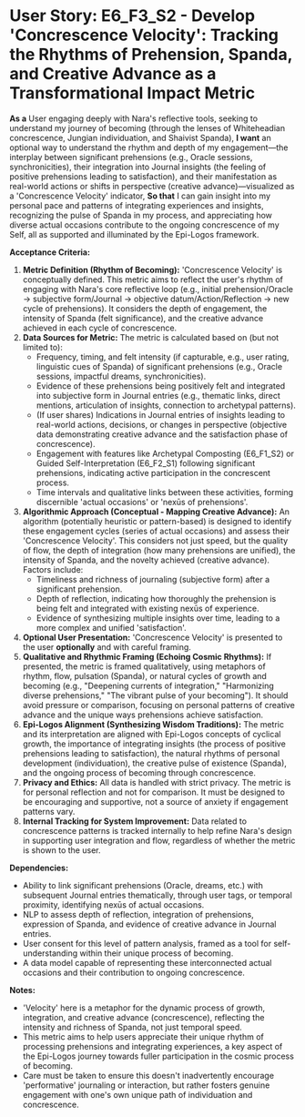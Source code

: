 # User Story: E6_F3_S2 - Develop 'Concrescence Velocity': Tracking the Rhythms of Prehension, Spanda, and Creative Advance as a Transformational Impact Metric

**As a** User engaging deeply with Nara's reflective tools, seeking to understand my journey of becoming (through the lenses of Whiteheadian concrescence, Jungian individuation, and Shaivist Spanda),
**I want** an optional way to understand the rhythm and depth of my engagement—the interplay between significant prehensions (e.g., Oracle sessions, synchronicities), their integration into Journal insights (the feeling of positive prehensions leading to satisfaction), and their manifestation as real-world actions or shifts in perspective (creative advance)—visualized as a 'Concrescence Velocity' indicator,
**So that** I can gain insight into my personal pace and patterns of integrating experiences and insights, recognizing the pulse of Spanda in my process, and appreciating how diverse actual occasions contribute to the ongoing concrescence of my Self, all as supported and illuminated by the Epi-Logos framework.

**Acceptance Criteria:**

1.  **Metric Definition (Rhythm of Becoming):** 'Concrescence Velocity' is conceptually defined. This metric aims to reflect the user's rhythm of engaging with Nara's core reflective loop (e.g., initial prehension/Oracle -> subjective form/Journal -> objective datum/Action/Reflection -> new cycle of prehensions). It considers the depth of engagement, the intensity of Spanda (felt significance), and the creative advance achieved in each cycle of concrescence.
2.  **Data Sources for Metric:** The metric is calculated based on (but not limited to):
    *   Frequency, timing, and felt intensity (if capturable, e.g., user rating, linguistic cues of Spanda) of significant prehensions (e.g., Oracle sessions, impactful dreams, synchronicities).
    *   Evidence of these prehensions being positively felt and integrated into subjective form in Journal entries (e.g., thematic links, direct mentions, articulation of insights, connection to archetypal patterns).
    *   (If user shares) Indications in Journal entries of insights leading to real-world actions, decisions, or changes in perspective (objective data demonstrating creative advance and the satisfaction phase of concrescence).
    *   Engagement with features like Archetypal Composting (E6_F1_S2) or Guided Self-Interpretation (E6_F2_S1) following significant prehensions, indicating active participation in the concrescent process.
    *   Time intervals and qualitative links between these activities, forming discernible 'actual occasions' or 'nexūs of prehensions'.
3.  **Algorithmic Approach (Conceptual - Mapping Creative Advance):** An algorithm (potentially heuristic or pattern-based) is designed to identify these engagement cycles (series of actual occasions) and assess their 'Concrescence Velocity'. This considers not just speed, but the quality of flow, the depth of integration (how many prehensions are unified), the intensity of Spanda, and the novelty achieved (creative advance). Factors include:
    *   Timeliness and richness of journaling (subjective form) after a significant prehension.
    *   Depth of reflection, indicating how thoroughly the prehension is being felt and integrated with existing nexūs of experience.
    *   Evidence of synthesizing multiple insights over time, leading to a more complex and unified 'satisfaction'.
4.  **Optional User Presentation:** 'Concrescence Velocity' is presented to the user **optionally** and with careful framing.
5.  **Qualitative and Rhythmic Framing (Echoing Cosmic Rhythms):** If presented, the metric is framed qualitatively, using metaphors of rhythm, flow, pulsation (Spanda), or natural cycles of growth and becoming (e.g., "Deepening currents of integration," "Harmonizing diverse prehensions," "The vibrant pulse of your becoming"). It should avoid pressure or comparison, focusing on personal patterns of creative advance and the unique ways prehensions achieve satisfaction.
6.  **Epi-Logos Alignment (Synthesizing Wisdom Traditions):** The metric and its interpretation are aligned with Epi-Logos concepts of cyclical growth, the importance of integrating insights (the process of positive prehensions leading to satisfaction), the natural rhythms of personal development (individuation), the creative pulse of existence (Spanda), and the ongoing process of becoming through concrescence.
7.  **Privacy and Ethics:** All data is handled with strict privacy. The metric is for personal reflection and not for comparison. It must be designed to be encouraging and supportive, not a source of anxiety if engagement patterns vary.
8.  **Internal Tracking for System Improvement:** Data related to concrescence patterns is tracked internally to help refine Nara's design in supporting user integration and flow, regardless of whether the metric is shown to the user.

**Dependencies:**

*   Ability to link significant prehensions (Oracle, dreams, etc.) with subsequent Journal entries thematically, through user tags, or temporal proximity, identifying nexūs of actual occasions.
*   NLP to assess depth of reflection, integration of prehensions, expression of Spanda, and evidence of creative advance in Journal entries.
*   User consent for this level of pattern analysis, framed as a tool for self-understanding within their unique process of becoming.
*   A data model capable of representing these interconnected actual occasions and their contribution to ongoing concrescence.

**Notes:**

*   'Velocity' here is a metaphor for the dynamic process of growth, integration, and creative advance (concrescence), reflecting the intensity and richness of Spanda, not just temporal speed.
*   This metric aims to help users appreciate their unique rhythm of processing prehensions and integrating experiences, a key aspect of the Epi-Logos journey towards fuller participation in the cosmic process of becoming.
*   Care must be taken to ensure this doesn't inadvertently encourage 'performative' journaling or interaction, but rather fosters genuine engagement with one's own unique path of individuation and concrescence.